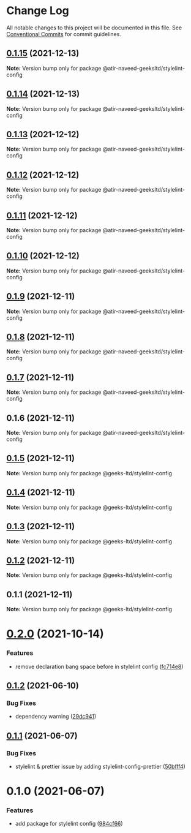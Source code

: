 # Change Log

All notable changes to this project will be documented in this file.
See [Conventional Commits](https://conventionalcommits.org) for commit guidelines.

## [0.1.15](https://github.com/atir-naveed-geeksltd/react-config/compare/@atir-naveed-geeksltd/stylelint-config@0.1.13...@atir-naveed-geeksltd/stylelint-config@0.1.15) (2021-12-13)

**Note:** Version bump only for package @atir-naveed-geeksltd/stylelint-config





## [0.1.14](https://github.com/atir-naveed-geeksltd/react-config/compare/@atir-naveed-geeksltd/stylelint-config@0.1.13...@atir-naveed-geeksltd/stylelint-config@0.1.14) (2021-12-13)

**Note:** Version bump only for package @atir-naveed-geeksltd/stylelint-config





## [0.1.13](https://github.com/atir-naveed-geeksltd/react-config/compare/@atir-naveed-geeksltd/stylelint-config@0.1.12...@atir-naveed-geeksltd/stylelint-config@0.1.13) (2021-12-12)

**Note:** Version bump only for package @atir-naveed-geeksltd/stylelint-config





## [0.1.12](https://github.com/atir-naveed-geeksltd/react-config/compare/@atir-naveed-geeksltd/stylelint-config@0.1.11...@atir-naveed-geeksltd/stylelint-config@0.1.12) (2021-12-12)

**Note:** Version bump only for package @atir-naveed-geeksltd/stylelint-config





## [0.1.11](https://github.com/atir-naveed-geeksltd/react-config/compare/@atir-naveed-geeksltd/stylelint-config@0.1.10...@atir-naveed-geeksltd/stylelint-config@0.1.11) (2021-12-12)

**Note:** Version bump only for package @atir-naveed-geeksltd/stylelint-config





## [0.1.10](https://github.com/atir-naveed-geeksltd/react-config/compare/@atir-naveed-geeksltd/stylelint-config@0.1.9...@atir-naveed-geeksltd/stylelint-config@0.1.10) (2021-12-12)

**Note:** Version bump only for package @atir-naveed-geeksltd/stylelint-config





## [0.1.9](https://github.com/atir-naveed-geeksltd/react-config/compare/@atir-naveed-geeksltd/stylelint-config@0.1.8...@atir-naveed-geeksltd/stylelint-config@0.1.9) (2021-12-11)

**Note:** Version bump only for package @atir-naveed-geeksltd/stylelint-config





## [0.1.8](https://github.com/atir-naveed-geeksltd/react-config/compare/@atir-naveed-geeksltd/stylelint-config@0.1.7...@atir-naveed-geeksltd/stylelint-config@0.1.8) (2021-12-11)

**Note:** Version bump only for package @atir-naveed-geeksltd/stylelint-config





## [0.1.7](https://github.com/atir-naveed-geeksltd/react-config/compare/@atir-naveed-geeksltd/stylelint-config@0.1.6...@atir-naveed-geeksltd/stylelint-config@0.1.7) (2021-12-11)

**Note:** Version bump only for package @atir-naveed-geeksltd/stylelint-config





## 0.1.6 (2021-12-11)

**Note:** Version bump only for package @atir-naveed-geeksltd/stylelint-config






## [0.1.5](https://github.com/atir-naveed-geeksltd/react-config/compare/@geeks-ltd/stylelint-config@0.1.4...@geeks-ltd/stylelint-config@0.1.5) (2021-12-11)

**Note:** Version bump only for package @geeks-ltd/stylelint-config





## [0.1.4](https://github.com/atir-naveed-geeksltd/react-config/compare/@geeks-ltd/stylelint-config@0.1.3...@geeks-ltd/stylelint-config@0.1.4) (2021-12-11)

**Note:** Version bump only for package @geeks-ltd/stylelint-config





## [0.1.3](https://github.com/atir-naveed-geeksltd/react-config/compare/@geeks-ltd/stylelint-config@0.1.2...@geeks-ltd/stylelint-config@0.1.3) (2021-12-11)

**Note:** Version bump only for package @geeks-ltd/stylelint-config





## [0.1.2](https://github.com/atir-naveed-geeksltd/react-config/compare/@geeks-ltd/stylelint-config@0.1.1...@geeks-ltd/stylelint-config@0.1.2) (2021-12-11)

**Note:** Version bump only for package @geeks-ltd/stylelint-config





## 0.1.1 (2021-12-11)

**Note:** Version bump only for package @geeks-ltd/stylelint-config






# [0.2.0](https://github.com/medly/configs/compare/@atir-naveed-geeksltd/stylelint-config@0.1.2...@atir-naveed-geeksltd/stylelint-config@0.2.0) (2021-10-14)


### Features

* remove declaration bang space before in stylelint config ([fc714e8](https://github.com/medly/configs/commit/fc714e89441cc173f6dd3e0aabc8c6cad899dc39))





## [0.1.2](https://github.com/medly/configs/compare/@atir-naveed-geeksltd/stylelint-config@0.1.1...@atir-naveed-geeksltd/stylelint-config@0.1.2) (2021-06-10)


### Bug Fixes

* dependency warning ([29dc941](https://github.com/medly/configs/commit/29dc9416844032c6d3680fdbecaa3054af4f31f5))





## [0.1.1](https://github.com/medly/configs/compare/@atir-naveed-geeksltd/stylelint-config@0.1.0...@atir-naveed-geeksltd/stylelint-config@0.1.1) (2021-06-07)


### Bug Fixes

* stylelint & prettier issue by adding stylelint-config-prettier ([50bfff4](https://github.com/medly/configs/commit/50bfff4e29f56817de61adb226dc0b7ebda57ebf))





# 0.1.0 (2021-06-07)


### Features

* add package for stylelint config ([984cf66](https://github.com/medly/configs/commit/984cf669b626ed587debadded634ce1ec25f6036))
